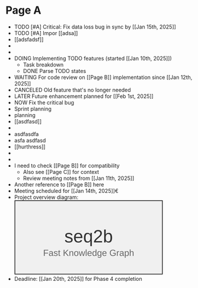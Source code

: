 # Page A

- TODO [#A] Critical: Fix data loss bug in sync by [[Jan 15th, 2025]]
- TODO [#A] Impor [[adsa]]
- [[adsfadsf]]
- 
- 
- DOING Implementing TODO features (started [[Jan 10th, 2025]])
  - Task breakdown
  - DONE Parse TODO states
- WAITING For code review on [[Page B]] implementation since [[Jan 12th, 2025]]
- CANCELED Old feature that's no longer needed
- LATER Future enhancement planned for [[Feb 1st, 2025]]
- NOW Fix the critical bug
- Sprint planning
- planning
- [[asdfasd]]
- 
- asdfasdfa
- asfa asdfasd
- [[hurthress]]
- 
- 
- I need to check [[Page B]] for compatibility
  - Also see [[Page C]] for context
  - Review meeting notes from [[Jan 11th, 2025]]
- Another reference to [[Page B]] here
- Meeting scheduled for [[Jan 14th, 2025]]€
- Project overview diagram: ![seq2b Logo](../assets/seq2b-logo.svg)
- Deadline: [[Jan 20th, 2025]] for Phase 4 completion
